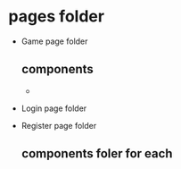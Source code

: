 # pages folder
- Game page folder
  ## components
  - 
- Login page folder
- Register page folder
  ## components foler for each
  

    ### 
      